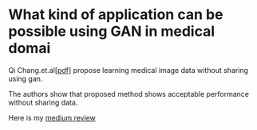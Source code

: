 # What kind of application can be possible using GAN in medical domai

Qi Chang.et.al[[pdf]](https://arxiv.org/abs/2006.00080) propose learning medical image data without sharing using gan.

The authors show that proposed method shows acceptable performance without sharing data.

Here is my [medium review](https://medium.com/analytics-vidhya/paper-review-asyndgan-train-deep-learning-without-sharing-medical-image-data-ac93b5592be4)
